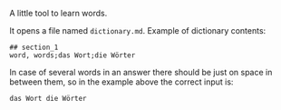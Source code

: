 A little tool to learn words.

It opens a file named `dictionary.md`. Example of dictionary contents:

```
## section_1
word, words;das Wort;die Wörter
```


In case of several words in an answer there should be just on space in between them, so in the example above the correct input is:

```das Wort die Wörter```

